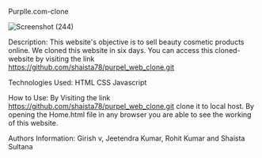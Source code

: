 Purplle.com-clone

![Screenshot (244)](https://user-images.githubusercontent.com/64050683/131240803-8b71a06b-f347-42a7-bc8d-358658772df4.png)


Description:
This website's objective is to sell beauty cosmetic products online. We cloned this website in six days. You can access this cloned-website by visiting the link https://github.com/shaista78/purpel_web_clone.git


Technologies Used:
HTML
CSS
Javascript


How to Use:
By Visiting the link https://github.com/shaista78/purpel_web_clone.git clone it to local host.
By opening the Home.html file in any browser you are able to see the working of this website.


Authors Information:
Girish v,
Jeetendra Kumar,
Rohit Kumar and 
Shaista Sultana



 


